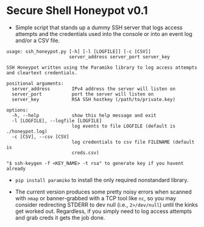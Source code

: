 # Secure Shell Honeypot v0.1

* Simple script that stands up a dummy SSH server that logs access attempts and the credentials used into the console or into an event log and/or a CSV file.

```
usage: ssh_honeypot.py [-h] [-l [LOGFILE]] [-c [CSV]]
                       server_address server_port server_key

SSH Honeypot written using the Paramiko library to log access attempts and cleartext credentials.

positional arguments:
  server_address        IPv4 address the server will listen on
  server_port           port the server will listen on
  server_key            RSA SSH hostkey (/path/to/private.key)

options:
  -h, --help            show this help message and exit
  -l [LOGFILE], --logfile [LOGFILE]
                        log events to file LOGFILE (default is ./honeypot.log)
  -c [CSV], --csv [CSV]
                        log credentials to csv file FILENAME (default is
                        creds.csv)

"$ ssh-keygen -f <KEY_NAME> -t rsa" to generate key if you havent already
```

* `pip install paramiko` to install the only required nonstandard library.

* The current version produces some pretty noisy errors when scanned with `nmap` or banner-grabbed with a TCP tool like `nc`, so you may consider redirecting STDERR to dev null (i.e., `2>/dev/null`) until the kinks get worked out. Regardless, if you simply need to log access attempts and grab creds it gets the job done.
